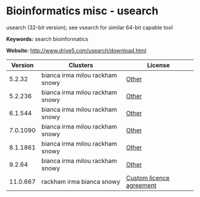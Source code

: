 # Bioinformatics misc - usearch

usearch (32-bit version); see vsearch for similar 64-bit capable tool

**Keywords:** search bioinformatics

**Website:** <http://www.drive5.com/usearch/download.html>

| Version | Clusters | License |
| ------- | -------- | ------- |
| 5.2.32 | bianca irma milou rackham snowy | [Other](https://drive5.com/usearch/license32.html) |
| 5.2.236 | bianca irma milou rackham snowy | [Other](https://drive5.com/usearch/license32.html) |
| 6.1.544 | bianca irma milou rackham snowy | [Other](https://drive5.com/usearch/license32.html) |
| 7.0.1090 | bianca irma milou rackham snowy | [Other](https://drive5.com/usearch/license32.html) |
| 8.1.1861 | bianca irma milou rackham snowy | [Other](https://drive5.com/usearch/license32.html) |
| 9.2.64 | bianca irma milou rackham snowy | [Other](https://drive5.com/usearch/license32.html) |
| 11.0.667 | rackham irma bianca snowy | [Custom licence agreement](https://drive5.com/usearch/license32.html) |
